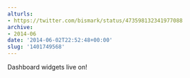 ```yaml
---
alturls:
- https://twitter.com/bismark/status/473598132341977088
archive:
- 2014-06
date: '2014-06-02T22:52:48+00:00'
slug: '1401749568'
---
```


Dashboard widgets live on!

